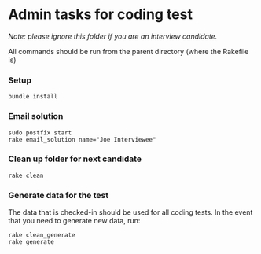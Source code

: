 Admin tasks for coding test
===========================

*Note: please ignore this folder if you are an interview candidate.*

All commands should be run from the parent directory (where the Rakefile is)

### Setup

```
bundle install
```

### Email solution

```
sudo postfix start
rake email_solution name="Joe Interviewee"
```

### Clean up folder for next candidate

```
rake clean
```

### Generate data for the test

The data that is checked-in should be used for all coding tests. 
In the event that you need to generate new data, run:

```
rake clean_generate
rake generate
```
